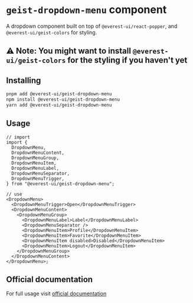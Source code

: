 # `geist-dropdown-menu` component

A dropdown component built on top of `@everest-ui/react-popper`, and `@everest-ui/geist-colors` for styling.

## ⚠ Note: You might want to install `@everest-ui/geist-colors` for the styling if you haven't yet

## Installing

```sh
pnpm add @everest-ui/geist-dropdown-menu
npm install @everest-ui/geist-dropdown-menu
yarn add @everest-ui/geist-dropdown-menu
```

## Usage

```tsx
// import
import {
  DropdownMenu,
  DropdownMenuContent,
  DropdownMenuGroup,
  DropdownMenuItem,
  DropdownMenuLabel,
  DropdownMenuSeparator,
  DropdownMenuTrigger,
} from "@everest-ui/geist-dropdown-menu";

// use
<DropdownMenu>
  <DropdownMenuTrigger>Open</DropdownMenuTrigger>
  <DropdownMenuContent>
    <DropdownMenuGroup>
      <DropdownMenuLabel>Label</DropdownMenuLabel>
      <DropdownMenuSeparator />
      <DropdownMenuItem>Profile</DropdownMenuItem>
      <DropdownMenuItem>Favorite</DropdownMenuItem>
      <DropdownMenuItem disabled>Disabled</DropdownMenuItem>
      <DropdownMenuItem>Logout</DropdownMenuItem>
    </DropdownMenuGroup>
  </DropdownMenuContent>
</DropdownMenu>;
```

## Official documentation

For full usage visit [official documentation](https://todoist-liard-alpha.vercel.app/geist/dropdown-menu)
